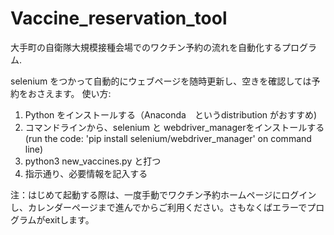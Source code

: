 # Vaccine_reservation_tool
大手町の自衛隊大規模接種会場でのワクチン予約の流れを自動化するプログラム.

selenium をつかって自動的にウェブページを随時更新し、空きを確認しては予約をおさえます。
使い方:
1. Python をインストールする（Anaconda　というdistribution がおすすめ)
2. コマンドラインから、selenium と webdriver_managerをインストールする　(run the code: 'pip install selenium/webdriver_manager' on command line)
3. python3 new_vaccines.py と打つ
4. 指示通り、必要情報を記入する　

注：はじめて起動する際は、一度手動でワクチン予約ホームページにログインし、カレンダーページまで進んでからご利用ください。さもなくばエラーでプログラムがexitします。
